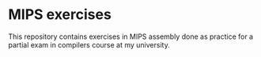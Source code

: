 # MIPS exercises

This repository contains exercises in MIPS 
assembly done as practice for a partial exam
in compilers course at my university.
